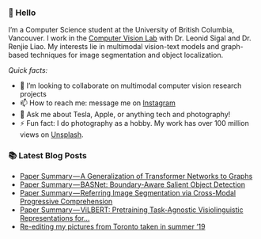 ### 👋 Hello

I’m a Computer Science student at the University of British Columbia, Vancouver. 
I work in the [Computer Vision Lab](https://vision.cs.ubc.ca) with Dr. Leonid Sigal and Dr. Renjie Liao. My interests lie in multimodal vision-text 
models and graph-based techniques for image segmentation and object localization.

_Quick facts:_
- 👯 I’m looking to collaborate on multimodal computer vision research projects
- 📫 How to reach me: message me on [Instagram](https://www.instagram.com/aditya.chinchure/)
- 💬 Ask me about Tesla, Apple, or anything tech and photography!
- ⚡ Fun fact: I do photography as a hobby. My work has over 100 million views on [Unsplash](https://unsplash.com/@adityachinchure).


### 📚 Latest Blog Posts

<!-- BLOG-POST-LIST:START -->
- [Paper Summary — A Generalization of Transformer Networks to Graphs](https://medium.com/technonerds/paper-summary-a-generalization-of-transformer-networks-to-graphs-229e8b7c2d6f?source=rss-1bb50ac72522------2)
- [Paper Summary — BASNet: Boundary-Aware Salient Object Detection](https://medium.com/technonerds/paper-summary-basnet-boundary-aware-salient-object-detection-b482b70c6aca?source=rss-1bb50ac72522------2)
- [Paper Summary — Referring Image Segmentation via Cross-Modal Progressive Comprehension](https://medium.com/technonerds/paper-summary-referring-image-segmentation-via-cross-modal-progressive-comprehension-e16a3619ab89?source=rss-1bb50ac72522------2)
- [Paper Summary — ViLBERT: Pretraining Task-Agnostic Visiolinguistic Representations for…](https://medium.com/technonerds/paper-summary-vilbert-pretraining-task-agnostic-visiolinguistic-representations-for-44b0eeea1257?source=rss-1bb50ac72522------2)
- [Re-editing my pictures from Toronto taken in summer ‘19](https://medium.com/technonerds/re-editing-my-pictures-from-toronto-taken-in-summer-19-fa1f5fc2f55e?source=rss-1bb50ac72522------2)
<!-- BLOG-POST-LIST:END -->
